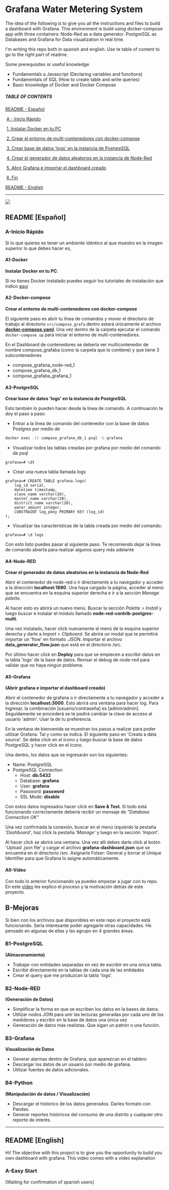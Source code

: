 # Grafana Water Metering System

The idea of the following is to give you all the instructions and files to build a dashboard with Grafana. This environment is build using docker-compose app with three containers: Node-Red as a data generator. PostgreSQL as Databases and Grafana for Data visualization in real time. 

I'm writing this repo both in spanish and english. Use te table of content to go to the right part of readme. 

Some prerequisites or useful knowledge

* Fundamentals a Javascript (Declaring variables and functions)
* Fundamentals of SQL (How to create table and write queries)
* Basic knowledge of Docker and Docker Compose

##### **TABLE OF CONTENTS**

[README - Español](#readme---español)

​    [A - Inicio Rápido](#a-inicio-rápido)

​         [1. Instalar Docker en tu PC](#1-instalar-docker-en-tu-pc)

​         [2. Crear el entorno de multi-contenedores con docker-compose](#2-crear-el-entorno-de-multi-contenedores-con-docker-compose)

​         [3. Crear base de datos 'logs' en la instancia de PostgreSQL](#3-crear-base-de-datos-logs-en-la-instancia-de-postgresql)

​         [4. Crear el generador de datos aleatorios en la instancia de Node-Red](#4-crear-el-generador-de-datos-aleatorios-en-la-instancia-de-node-red)

​         [5. Abrir Grafana e importar el dashboard creado](#5-abrir-grafana-e-importar-el-dashboard-creado)

​         [6. Fin](#6-fin)

[README - English](#readme---english)



------

![](https://joseluisramoncolmenares.files.wordpress.com/2020/06/bannergrafanadashboard1.png)



## README [Español]

### A-Inicio Rápido

Si lo que quieres es tener un ambiente idéntico al que muestro en la imagen superior lo que debes hacer es,

#### A1-Docker

**Instalar Docker en tu PC**:

Si no tienes Docker instalado puedes seguir los tutoriales de instalación que indico [aquí](https://joseluisramoncolmenares.wordpress.com/2020/06/18/como-configurar-docker-para-tus-proyectos/)

#### A2-Docker-compose

**Crear el entorno de multi-contenedores con docker-compose**

El siguiente paso es abrir tu línea de comandos y mover el directorio de trabajo al directorio `src/compose_grafa` dentro estará únicamente el archivo **[docker-compose.yaml](https://docs.docker.com/compose/)**. Una vez dentro de la carpeta ejecutar el comando `docker-compose up` para iniciar el entorno de multi-contenedores.

En el Dashboard de contenedores se debería ver multicontenedor de nombre compose_grafaba (como la carpeta que lo contiene) y que tiene 3 subcontenedores

* compose_grafana_node-red_1
* compose_grafana_db_1
* compose_grafaba_grafana_1

#### A3-PostgreSQL

**Crear base de datos 'logs' en la instancia de PostgreSQL**

Esto también lo pueden hacer desde la línea de comando. A continuación te doy el paso a paso: 

* Entrar a la línea de comando del contenedor con la base de datos Postgres por medio de

```bash
docker exec -it compose_grafana_db_1 psql -U grafana
```

* Visualizar todos las tablas creadas por grafana por medio del comando de psql

```
grafana=# \dt
```

* Crear una nueva tabla llamada logs

```plsql
grafana=# CREATE TABLE grafana.logs(
    log_id serial,
    datetime timestamp,
    slave_name varchar(20),
    master_name varchar(20),
    district_name varchar(20),
    water_amount integer,
    CONSTRAINT log_pkey PRIMARY KEY (log_id)
);
```

* Visualizar las características de la tabla creada por medio del comando;

```
grafana=# \d logs
```

Con esto listo puedes pasar al siguiente paso. Te recomiendo dejar la línea de comando abierta para realizar algunos query más adelante

#### A4-Node-RED

**Crear el generador de datos aleatorios en la instancia de Node-Red**

Abrir el contenedor de node-red o ir directamente a tu navegador y acceder a la dirección **localhost:1880**. Una haya cargado la página, acceder al menú que se encuentra en la esquina superior derecha e ir a la sección *Manage palette*.

Al hacer esto es abrirá un nuevo menú. Buscar la sección *Palette > Install* y luego buscar e instalar el módulo llamado **node-red-contrib-postgres-multi**.

Una vez instalado, hacer click nuevamente al menú de la esquina superior derecha y darle a *Import > Clipboard*. Se abrirá un modal que te permitirá importar un 'flow' en formato .JSON. Importar el archivo **data_generator_flow.json** que está en el directorio /src.

Por último hacer click en **Deploy** para que se empiecen a escribir datos en la tabla 'logs' de la base de datos. Revisar el debug de node-red para validar que no haya ningún problema. 

#### A5-Grafana

**(Abrir grafana e importar el dashboard creado)**

Abrir el contenedor de grafana o ir directamente a tu navegador y acceder a la dirección **localhost:3000**. Esto abrirá una ventana para hacer log. Para ingresar, la combinación [usuario/contraseña] es [admin/admin]. Seguidamente se procederá se te pedirá cambiar la clave de acceso al usuario 'admin'. Usar la de tu preferencia.

En la ventana de bienvenida se muestran los pasos a realizar para poder utilizar Grafana. Tal y como se indica. El siguiente paso en 'Creata a data source'. Se debe click en el ícono y luego buscar la base de datos PostgreSQL y hacer click en el ícono. 

Una dentro, los datos que se ingresarán son los siguientes: 

* Name: PostgreSQL
* PostgreSQL Connection
  * Host: **db:5432**
  * Database: **grafana**
  * User: **grafana**
  * Password: **password**
  * SSL Mode: **disable**

Con estos datos ingresados hacer click en **Save & Test**. Si todo está funcionando correctamente debería recibir un mensaje de *"Database Connection OK"*

Una vez confirmada la conexión, buscar en el menú izquierdo la pestaña *'Dashboard'*, haz click la pestaña *'Manage'* y luego en la sección *'Import'*.

Al hacer click se abrirá una ventana. Una vez allí debes darle click al botón 'Upload .json file' y cargar el archivo **grafana-dashboard.json** que se encuentra en el directorio /src. Asignarle Folser: General y borrar el Unique Identifier para que Grafana lo asigne automáticamente.

#### A6-Vídeo

Con todo lo anterior funcionando ya puedes empezar a jugar con tu repo. En este [vídeo](https://youtu.be/UO6tl2n1UvE) les explico el proceso y la motivación detrás de este proyecto.



## B-Mejoras

Si bien con los archivos que disponibles en este repo el proyecto está funcionando. Sería interesante poder agregarle otras capacidades. He pensado en algunas de ellas y las agrupo en 4 grandes áreas.

### B1-PostgreSQL

**(Almacenamiento)**

* Trabajar con entidades separadas en vez de escribir en una única tabla.
* Escribir directamente en la tablas de cada una de las entidades
* Crear el query que me produzcan la tabla 'logs'.

### B2-Node-RED

**(Generación de Datos)**

* Simplificar la forma en que se escriben los datos en la bases de datos. 
* Utilizar nodos JOIN para unir las lecturas generadas por cada uno de los medidores y escribir en la base de datos una única vez
* Generación de datos más realistas. Que sigan un patrón o una función.

### B3-Grafana

**Visualización de Datos** 

* Generar alarmas dentro de Grafana, que aparezcan en el tablero
* Descargar los datos de un usuario por medio de grafana. 
* Utilizar fuentes de datos adicionales.

### B4-Python

**(Manipulación de datos / Visualización)**

* Descargar el historico de los datos generados. Darles formato con Pandas.
* Generar reportes históricos del consumo de una distrito y cualquier otro reporte de interés.







------

## README [English]

Hi! The objective with this project is to give you the opportunity to build you own dashboard with grafana. This video comes with a video explanation

### A-Easy Start

[Waiting for confirmation of spanish users]